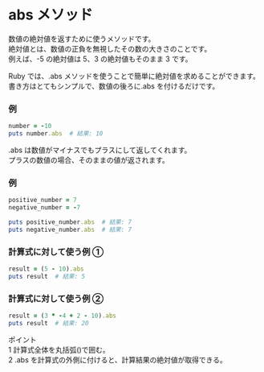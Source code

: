# abs メソッド

数値の絶対値を返すために使うメソッドです。  
絶対値とは、数値の正負を無視したその数の大きさのことです。  
例えば、-5 の絶対値は 5、3 の絶対値もそのまま 3 です。

Ruby では、.abs メソッドを使うことで簡単に絶対値を求めることができます。  
書き方はとてもシンプルで、数値の後ろに.abs を付けるだけです。

### 例

```ruby
number = -10
puts number.abs  # 結果: 10
```

.abs は数値がマイナスでもプラスにして返してくれます。  
プラスの数値の場合、そのままの値が返されます。

### 例

```ruby
positive_number = 7
negative_number = -7

puts positive_number.abs  # 結果: 7
puts negative_number.abs  # 結果: 7

```

### 計算式に対して使う例 ①

```ruby
result = (5 - 10).abs
puts result  # 結果: 5

```

### 計算式に対して使う例 ②

```ruby
result = (3 * -4 + 2 - 10).abs
puts result  # 結果: 20

```

ポイント  
1 計算式全体を丸括弧()で囲む。  
2 .abs を計算式の外側に付けると、計算結果の絶対値が取得できる。
